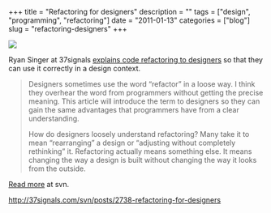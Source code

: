 +++
title = "Refactoring for designers"
description = ""
tags = ["design", "programming", "refactoring"]
date = "2011-01-13"
categories = ["blog"]
slug = "refactoring-designers"
+++



  <div class="notebook-screenshot"><a href="http://37signals.com/svn/posts/2738-refactoring-for-designers"><img src="//media.konigi.com/bluga/wt4d2f00c650db8_large.jpg"/></a></div><p>Ryan Singer at 37signals <a href="http://37signals.com/svn/posts/2738-refactoring-for-designers">explains code refactoring to designers</a> so that they can use it correctly in a design context.</p>

<p><blockquote>Designers sometimes use the word “refactor” in a loose way. I think they overhear the word from programmers without getting the precise meaning. This article will introduce the term to designers so they can gain the same advantages that programmers have from a clear understanding.</p>

<p>How do designers loosely understand refactoring? Many take it to mean “rearranging” a design or “adjusting without completely rethinking” it. Refactoring actually means something else. It means changing the way a design is built without changing the way it looks from the outside.</blockquote></p>

<p><a href="http://37signals.com/svn/posts/2738-refactoring-for-designers">Read more</a> at svn.</p>

    
  <a href="http://37signals.com/svn/posts/2738-refactoring-for-designers">http://37signals.com/svn/posts/2738-refactoring-for-designers</a>
